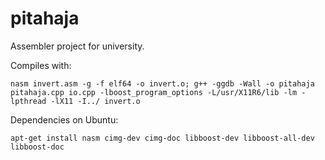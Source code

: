 pitahaja
========

Assembler project for university.

Compiles with:

    nasm invert.asm -g -f elf64 -o invert.o; g++ -ggdb -Wall -o pitahaja pitahaja.cpp io.cpp -lboost_program_options -L/usr/X11R6/lib -lm -lpthread -lX11 -I../ invert.o

Dependencies on Ubuntu:

    apt-get install nasm cimg-dev cimg-doc libboost-dev libboost-all-dev libboost-doc
